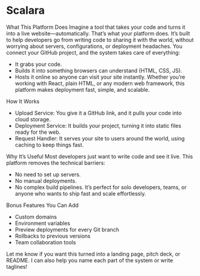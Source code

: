 # Scalara

 What This Platform Does
Imagine a tool that takes your code and turns it into a live website—automatically. That’s what your platform does. It’s built to help developers go from writing code to sharing it with the world, without worrying about servers, configurations, or deployment headaches.
You connect your GitHub project, and the system takes care of everything:
- It grabs your code.
- Builds it into something browsers can understand (HTML, CSS, JS).
- Hosts it online so anyone can visit your site instantly.
Whether you’re working with React, plain HTML, or any modern web framework, this platform makes deployment fast, simple, and scalable.

 How It Works
- Upload Service: You give it a GitHub link, and it pulls your code into cloud storage.
- Deployment Service: It builds your project, turning it into static files ready for the web.
- Request Handler: It serves your site to users around the world, using caching to keep things fast.

 Why It’s Useful
Most developers just want to write code and see it live. This platform removes the technical barriers:
- No need to set up servers.
- No manual deployments.
- No complex build pipelines.
It’s perfect for solo developers, teams, or anyone who wants to ship fast and scale effortlessly.

 Bonus Features You Can Add
- Custom domains
- Environment variables
- Preview deployments for every Git branch
- Rollbacks to previous versions
- Team collaboration tools

Let me know if you want this turned into a landing page, pitch deck, or README. I can also help you name each part of the system or write taglines!

